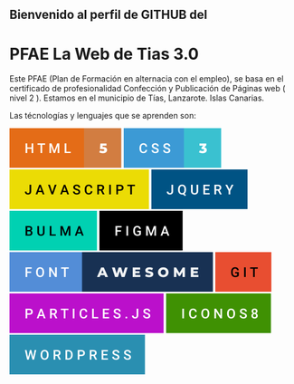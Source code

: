 ## Bienvenido al perfil de GITHUB del 
# PFAE La Web de Tias 3.0

Este PFAE (Plan de Formación en alternacia con el empleo), se basa en el certificado de profesionalidad  Confección y Publicación de Páginas web ( nivel 2 ). Estamos en el municipio de Tías, Lanzarote. Islas Canarias. 

Las técnologías y lenguajes que se aprenden son: 

![html](https://github.com/SofyFrontend/badges/blob/main/html-5.svg) ![CSS](https://github.com/SofyFrontend/badges/blob/main/css-3.svg) ![Javascript](https://github.com/SofyFrontend/badges/blob/main/javascript.svg) ![Jquery](https://github.com/SofyFrontend/badges/blob/main/jquery.svg) ![Bulma](https://github.com/SofyFrontend/badges/blob/main/bulma.svg) ![Figma](https://github.com/SofyFrontend/badges/blob/main/figma.svg) ![FontAwesome](https://github.com/SofyFrontend/badges/blob/main/font-awesome.svg) ![git](https://github.com/SofyFrontend/badges/blob/main/git.svg) ![Particles JS](https://github.com/SofyFrontend/badges/blob/main/particles.js.svg) ![iconos8](https://github.com/SofyFrontend/badges/blob/main/iconos8.svg) ![WordPress](https://github.com/SofyFrontend/badges/blob/main/wordpress.svg)


